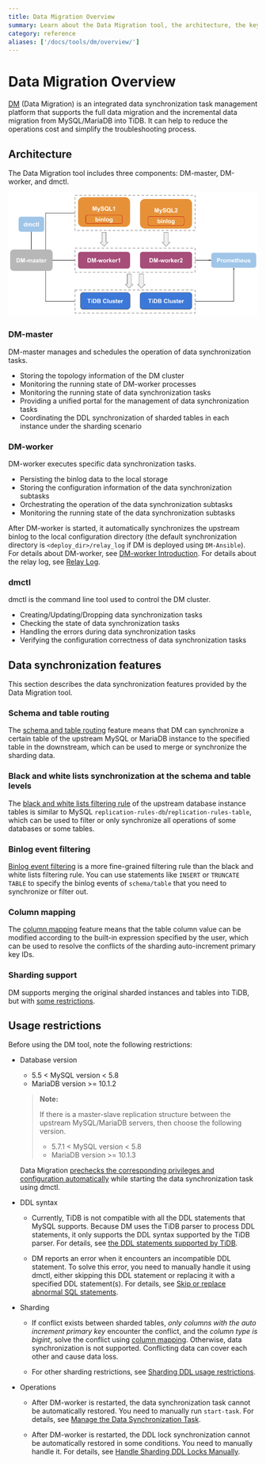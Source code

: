 ```yaml
---
title: Data Migration Overview
summary: Learn about the Data Migration tool, the architecture, the key components and features.
category: reference
aliases: ['/docs/tools/dm/overview/']
---
```


# Data Migration Overview

[DM](https://github.com/pingcap/dm) (Data Migration) is an integrated data synchronization task management platform that supports the full data migration and the incremental data migration from MySQL/MariaDB into TiDB. It can help to reduce the operations cost and simplify the troubleshooting process.

## Architecture

The Data Migration tool includes three components: DM-master, DM-worker, and dmctl.

![Data Migration architecture](/media/dm-architecture.png)

### DM-master

DM-master manages and schedules the operation of data synchronization tasks.

- Storing the topology information of the DM cluster
- Monitoring the running state of DM-worker processes
- Monitoring the running state of data synchronization tasks
- Providing a unified portal for the management of data synchronization tasks
- Coordinating the DDL synchronization of sharded tables in each instance under the sharding scenario

### DM-worker

DM-worker executes specific data synchronization tasks.

- Persisting the binlog data to the local storage
- Storing the configuration information of the data synchronization subtasks
- Orchestrating the operation of the data synchronization subtasks
- Monitoring the running state of the data synchronization subtasks

After DM-worker is started, it automatically synchronizes the upstream binlog to the local configuration directory (the default synchronization directory is `<deploy_dir>/relay_log` if DM is deployed using `DM-Ansible`). For details about DM-worker, see [DM-worker Introduction](/tools/dm/dm-worker-intro.md). For details about the relay log, see [Relay Log](/tools/dm/relay-log.md).

### dmctl 

dmctl is the command line tool used to control the DM cluster.

- Creating/Updating/Dropping data synchronization tasks
- Checking the state of data synchronization tasks
- Handling the errors during data synchronization tasks
- Verifying the configuration correctness of data synchronization tasks

## Data synchronization features

This section describes the data synchronization features provided by the Data Migration tool.

### Schema and table routing

The [schema and table routing](/dev/reference/tools/data-migration/features/overview.md#table-routing) feature means that DM can synchronize a certain table of the upstream MySQL or MariaDB instance to the specified table in the downstream, which can be used to merge or synchronize the sharding data.

### Black and white lists synchronization at the schema and table levels

The [black and white lists filtering rule](/dev/reference/tools/data-migration/features/overview.md#black-and-white-table-lists) of the upstream database instance tables is similar to MySQL `replication-rules-db`/`replication-rules-table`, which can be used to filter or only synchronize all operations of some databases or some tables.

### Binlog event filtering

[Binlog event filtering](/dev/reference/tools/data-migration/features/overview.md#binlog-event-filtering) is a more fine-grained filtering rule than the black and white lists filtering rule. You can use statements like `INSERT` or `TRUNCATE TABLE` to specify the binlog events of `schema/table` that you need to synchronize or filter out.

### Column mapping

The [column mapping](/dev/reference/tools/data-migration/features/overview.md#column-mapping) feature means that the table column value can be modified according to the built-in expression specified by the user, which can be used to resolve the conflicts of the sharding auto-increment primary key IDs.

### Sharding support

DM supports merging the original sharded instances and tables into TiDB, but with [some restrictions](/dev/reference/tools/data-migration/features/shard-merge.md#restrictions).

## Usage restrictions

Before using the DM tool, note the following restrictions:

+ Database version

    - 5.5 < MySQL version < 5.8
    - MariaDB version >= 10.1.2

    > **Note:** 
    >
    > If there is a master-slave replication structure between the upstream MySQL/MariaDB servers, then choose the following version.
    > - 5.7.1 < MySQL version < 5.8
    > - MariaDB version >= 10.1.3

    Data Migration [prechecks the corresponding privileges and configuration automatically](/tools/dm/precheck.md) while starting the data synchronization task using dmctl.

+ DDL syntax

    - Currently, TiDB is not compatible with all the DDL statements that MySQL supports. Because DM uses the TiDB parser to process DDL statements, it only supports the DDL syntax supported by the TiDB parser. For details, see [the DDL statements supported by TiDB](/sql/ddl.md).

    - DM reports an error when it encounters an incompatible DDL statement. To solve this error, you need to manually handle it using dmctl, either skipping this DDL statement or replacing it with a specified DDL statement(s). For details, see [Skip or replace abnormal SQL statements](/dev/how-to/troubleshoot/data-migration.md#skip-or-replace-abnormal-sql-statements).

+ Sharding

    - If conflict exists between sharded tables, *only columns with the auto increment primary key* encounter the conflict, and the *column type is bigint*, solve the conflict using [column mapping](/dev/reference/tools/data-migration/features/overview.md#column-mapping). Otherwise, data synchronization is not supported. Conflicting data can cover each other and cause data loss.

    - For other sharding restrictions, see [Sharding DDL usage restrictions](/dev/reference/tools/data-migration/features/shard-merge.md#restrictions).

+ Operations

    - After DM-worker is restarted, the data synchronization task cannot be automatically restored. You need to manually run `start-task`. For details, see [Manage the Data Synchronization Task](/dev/reference/tools/data-migration/manage-tasks.md).

    - After DM-worker is restarted, the DDL lock synchronization cannot be automatically restored in some conditions. You need to manually handle it. For details, see [Handle Sharding DDL Locks Manually](/dev/reference/tools/data-migration/features/manually-handling-sharding-ddl-locks.md).
